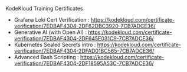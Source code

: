 KodeKloud Training Certificates


- Grafana Loki Cert Verification : https://kodekloud.com/certificate-verification/7EDBAF4304-2DF62DBC3920-7CB7ADCE36/
- Generative AI (with Open AI) : https://kodekloud.com/certificate-verification/7EDBAF4304-2DF645E031C9-7CB7ADCE36/
- Kubernetes Sealed Secrets intro : https://kodekloud.com/certificate-verification/7EDBAF4304-2DFAD01BC565-7CB7ADCE36/
- Advanced Bash Scripting : https://kodekloud.com/certificate-verification/7EDBAF4304-2DF18595A53C-7CB7ADCE36/
